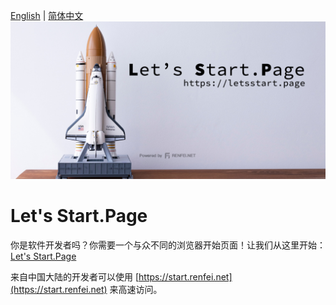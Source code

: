 [English](./README.md) | [简体中文](./README_ZH.md)
![Let's Start.Page](./docs/image/letsstartpage.jpg)

# Let's Start.Page

你是软件开发者吗？你需要一个与众不同的浏览器开始页面！让我们从这里开始：[Let's Start.Page](https://letsstart.page)

来自中国大陆的开发者可以使用 [https://start.renfei.net](https://start.renfei.net) 来高速访问。

